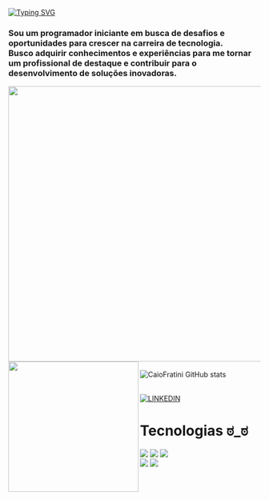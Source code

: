 
[![Typing SVG](https://readme-typing-svg.demolab.com/?lines=Software+Developer;Full+Stack)](https://git.io/typing-svg)

<h3>Sou um programador iniciante em busca de desafios e oportunidades para crescer na carreira de tecnologia.
<br> Busco adquirir conhecimentos e experiências para me tornar um profissional de destaque e contribuir para o desenvolvimento de soluções inovadoras.</h3>

 <img align="right" height="550px" src="https://i.pinimg.com/564x/3a/d8/3b/3ad83bf37e5f7f24feec94e1d172031b.jpg"/>

<img align="left" height="260px" box-sizing="250px"  src= "https://64.media.tumblr.com/899c8fc1ed7b2994c0e922edea6eea1d/tumblr_oj2skethCe1sg8uefo1_540.gifv" />

<br> ![CaioFratini GitHub stats](https://github-readme-stats.vercel.app/api?username=CaioFratini&show_icons=true&theme=github_dark)


 <br> [![LINKEDIN](https://img.shields.io/badge/LinkedIn-0E151D?style=for-the-badge&logo=linkedin&logoColor=white)](https://www.linkedin.com/in/caio-fratini/)

<h1>Tecnologias  ಠ_ಠ </h1>

<div> <img src="https://img.shields.io/badge/HTML-0E151D?style=for-the-badge&logo=html5&logoColor=white"/> 
      <img src="https://img.shields.io/badge/CSS-0E151D?&style=for-the-badge&logo=css3&logoColor=white"/> 
      <img src="https://img.shields.io/badge/JavaScript-0E151D?style=for-the-badge&logo=javascript&logoColor=white"/> <br>
      <img src="https://img.shields.io/badge/React-0E151D?style=for-the-badge&logo=react&logoColor=white"/>
      <img src="https://img.shields.io/badge/Node.js-0E151D?style=for-the-badge&logo=node.js&logoColor=white"/> </div>









